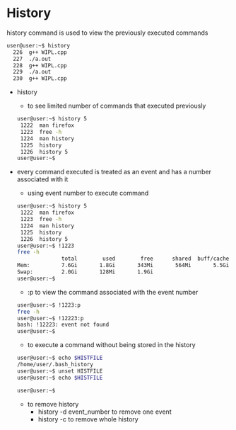 # History

history command is used to view the previously executed commands

```bash
user@user:~$ history
  226  g++ WIPL.cpp 
  227  ./a.out 
  228  g++ WIPL.cpp 
  229  ./a.out 
  230  g++ WIPL.cpp
```

- history <num>
    - to see limited number of commands that executed previously
    
    ```bash
    user@user:~$ history 5
     1222  man firefox 
     1223  free -h
     1224  man history
     1225  history
     1226  history 5
    user@user:~$
    ```
    
- every command executed is treated as an event and has a number associated with it
    - using event number to execute command
    
    ```bash
    user@user:~$ history 5
     1222  man firefox 
     1223  free -h
     1224  man history
     1225  history
     1226  history 5
    user@user:~$ !1223
    free -h
                  total        used        free      shared  buff/cache   available
    Mem:          7.6Gi       1.8Gi       343Mi       564Mi       5.5Gi       5.0Gi
    Swap:         2.0Gi       128Mi       1.9Gi
    user@user:~$
    ```
    
    - :p to view the command associated with the event number
    
    ```bash
    user@user:~$ !1223:p
    free -h
    user@user:~$ !12223:p
    bash: !12223: event not found
    user@user:~$
    ```
    
    - to execute a command without being stored in the history
    
    ```bash
    user@user:~$ echo $HISTFILE
    /home/user/.bash_history
    user@user:~$ unset HISTFILE
    user@user:~$ echo $HISTFILE
    
    user@user:~$
    ```
    
    - to remove history
        - history -d event_number to remove one event
        - history -c to remove whole history